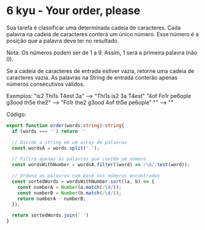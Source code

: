 # 6 kyu - Your order, please

Sua tarefa é classificar uma determinada cadeia de caracteres. Cada palavra na cadeia de caracteres conterá um único número. Esse número é a posição que a palavra deve ter no resultado.

Nota: Os números podem ser de 1 a 9. Assim, 1 será a primeira palavra (não 0).

Se a cadeia de caracteres de entrada estiver vazia, retorne uma cadeia de caracteres vazia. As palavras na String de entrada conterão apenas números consecutivos válidos.

Exemplos:
"is2 Thi1s T4est 3a"  -->  "Thi1s is2 3a T4est"
"4of Fo1r pe6ople g3ood th5e the2"  -->  "Fo1r the2 g3ood 4of th5e pe6ople"
""  -->  ""

Código:
```ts
export function order(words:string):string{
  if (words === '') return ''

  // Divide a string em um array de palavras
  const wordsA = words.split(' ');

  // Filtra apenas as palavras que contêm um número
  const wordsWithNumber = wordsA.filter((word) => /\d/.test(word));

  // Ordena as palavras com base nos números encontrados
  const sortedWords = wordsWithNumber.sort((a, b) => {
    const numberA = Number(a.match(/\d/));
    const numberB = Number(b.match(/\d/));
    return numberA - numberB;
  });

  return sortedWords.join(' ')
}
```